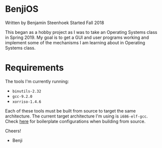 # BenjiOS
Written by Benjamin Steenhoek
Started Fall 2018

This began as a hobby project as I was to take an Operating Systems class in Spring 2019. My goal is to get a GUI and user programs working and implement some of the mechanisms I am learning about in Operating Systems class.

# Requirements

The tools I'm currently running:

- `binutils-2.32`
- `gcc-9.2.0`
- `xorriso-1.4.6`

Each of these tools must be built from source to target the same architecture. The current target architecture I'm using is `i686-elf-gcc`. Check [here](https://wiki.osdev.org/GCC_Cross-Compiler) for boilerplate configurations when building from source.

Cheers!
- Benji
